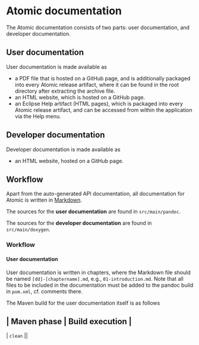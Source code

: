 # Atomic documentation

The Atomic documentation consists of two parts: user documentation, and developer documentation.

## User documentation

User documentation is made available as 

- a PDF file that is hosted on a GitHub page, 
and is additionally packaged into every Atomic release artifact, 
where it can be found in the root directory after extracting the archive file.
- an HTML website, which is hosted on a GitHub page.
- an Eclipse Help artifact (HTML pages), which is packaged into every Atomic release artifact,
and can be accessed from within the application via the Help menu.

## Developer documentation

Developer documentation is made available as

- an HTML website, hosted on a GitHub page.

## Workflow

Apart from the auto-generated API documentation, all documentation for Atomic is written in [Markdown](https://en.wikipedia.org/wiki/Markdown).

The sources for the **user documentation** are found in `src/main/pandoc`.

The sources for the **developer documentation** are found in `src/main/doxygen`.

### Workflow

#### User documentation

User documentation is written in chapters, where the Markdown file should be named `[dd]-[chaptername].md`, e.g., `01-introduction.md`.
Note that all files to be included in the documentation must be added to the pandoc build in `pom.xml`, cf. comments there.

The Maven build for the user documentation itself is as follows

| Maven phase | Build execution |
---
| `clean` ||